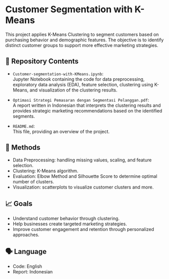 # Customer Segmentation with K-Means

This project applies K-Means Clustering to segment customers based on purchasing behavior and demographic features. The objective is to identify distinct customer groups to support more effective marketing strategies.

## 📁 Repository Contents

- `Customer-segmentation-with-KMeans.ipynb`:  
  Jupyter Notebook containing the code for data preprocessing, exploratory data analysis (EDA), feature selection, clustering using K-Means, and visualization of the clustering results.

- `Optimasi Strategi Pemasaran dengan Segmentasi Pelanggan.pdf`:  
  A report written in Indonesian that interprets the clustering results and provides strategic marketing recommendations based on the identified segments.

- `README.md`:  
  This file, providing an overview of the project.

## 🧪 Methods

- Data Preprocessing: handling missing values, scaling, and feature selection.
- Clustering: K-Means algorithm.
- Evaluation: Elbow Method and Silhouette Score to determine optimal number of clusters.
- Visualization: scatterplots to visualize customer clusters and more.

## 📈 Goals

- Understand customer behavior through clustering.
- Help businesses create targeted marketing strategies.
- Improve customer engagement and retention through personalized approaches.

## 🗣️ Language

- Code: English
- Report: Indonesian
